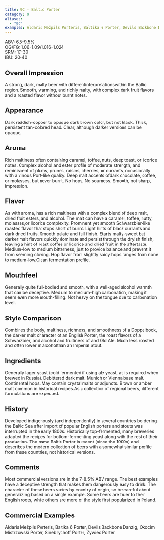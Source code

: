 ```yaml
---
title: 9C - Baltic Porter
category: 9
aliases: 
  - "9C"
examples: Aldaris Mežpils Porteris, Baltika 6 Porter, Devils Backbone Danzig, Okocim Mistrzowski Porter, Sinebrychoff Porter, Zywiec Porter
---
```


ABV: 6.5-9.5%  
OG/FG: 1.06-1.09/1.016-1.024  
SRM: 17-30  
IBU: 20-40

## Overall Impression
A strong, dark, malty beer with differentinterpretationswithin the Baltic region. Smooth, warming, and richly malty, with complex dark fruit flavors and a roasted flavor without burnt notes.

## Appearance
Dark reddish-copper to opaque dark brown color, but not black. Thick, persistent tan-colored head. Clear, although darker versions can be opaque.

## Aroma
Rich maltiness often containing caramel, toffee, nuts, deep toast, or licorice notes. Complex alcohol and ester profile of moderate strength, and reminiscent of plums, prunes, raisins, cherries, or currants, occasionally with a vinous Port-like quality. Deep malt accents ofdark chocolate, coffee, or molasses, but never burnt. No hops. No sourness. Smooth, not sharp, impression.

## Flavor
As with aroma, has a rich maltiness with a complex blend of deep malt, dried fruit esters, and alcohol. The malt can have a caramel, toffee, nutty, molasses,or licorice complexity. Prominent yet smooth Schwarzbier-like roasted flavor that stops short of burnt. Light hints of black currants and dark dried fruits. Smooth palate and full finish. Starts malty-sweet but darker malt flavors quickly dominate and persist through the dryish finish, leaving a hint of roast coffee or licorice and dried fruit in the aftertaste. Medium-low to medium bitterness, just to provide balance and prevent it from seeming cloying. Hop flavor from slightly spicy hops ranges from none to medium-low.Clean fermentation profile.

## Mouthfeel
Generally quite full-bodied and smooth, with a well-aged alcohol warmth that can be deceptive. Medium to medium-high carbonation, making it seem even more mouth-filling. Not heavy on the tongue due to carbonation level.

## Style Comparison
Combines the body, maltiness, richness, and smoothness of a Doppelbock, the darker malt character of an English Porter, the roast flavors of a Schwarzbier, and alcohol and fruitiness of and Old Ale. Much less roasted and often lower in alcoholthan an Imperial Stout.

## Ingredients
Generally lager yeast (cold fermented if using ale yeast, as is required when brewed in Russia). Debittered dark malt. Munich or Vienna base malt. Continental hops. May contain crystal malts or adjuncts. Brown or amber malt common in historical recipes.As a collection of regional beers, different formulations are expected.

## History
Developed indigenously (and independently) in several countries bordering the Baltic Sea after import of popular English porters and stouts was interrupted in the early 1800s. Historically top-fermented, many breweries adapted the recipes for bottom-fermenting yeast along with the rest of their production. The name Baltic Porter is recent (since the 1990s) and describes the modern collection of beers with a somewhat similar profile from these countries, not historical versions.

## Comments
Most commercial versions are in the 7–8.5% ABV range. The best examples have a deceptive strength that makes them dangerously easy to drink. The character of these beers varies by country of origin, so be careful about generalizing based on a single example. Some beers are truer to their English roots, while others are more of the style first popularized in Poland.

## Commercial Examples
Aldaris Mežpils Porteris, Baltika 6 Porter, Devils Backbone Danzig, Okocim Mistrzowski Porter, Sinebrychoff Porter, Zywiec Porter





